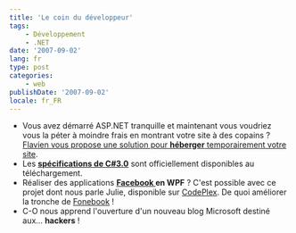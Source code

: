 ```yaml
---
title: 'Le coin du développeur'
tags:
    - Développement
    - .NET
date: '2007-09-02'
lang: fr
type: post
categories:
    - web
publishDate: '2007-09-02'
locale: fr_FR
---
```


*   Vous avez démarré ASP.NET tranquille et maintenant vous voudriez vous la péter à moindre frais en montrant votre site à des copains&nbsp;? [Flavien vous propose une solution pour **héberger** temporairement votre site](http://blogs.developpeur.org/raptorxp/archive/2007/08/27/h-bergement-gratuit-sur-iis-7.aspx).
*   Les [**spécifications de C#3.0**](http://blogs.msdn.com/b/charlie/archive/2007/08/20/c-3-0-specification-now-available.aspx) sont officiellement disponibles au téléchargement.
*   Réaliser des applications **[Facebook ](http://www.facebook.com)en WPF**&nbsp;? C'est possible avec ce projet dont nous parle Julie, disponible sur [CodePlex](http://www.codeplex.com). De quoi améliorer la tronche de [Fonebook](http://www.presse-citron.net/?2007/07/27/2322-fonebook-pour-synchroniser-facebook-avec-outlook-et-donc-avec-votre-pda-smartphone)&nbsp;!
*   C-O nous apprend l'ouverture d'un nouveau blog Microsoft destiné aux… **hackers**&nbsp;!
